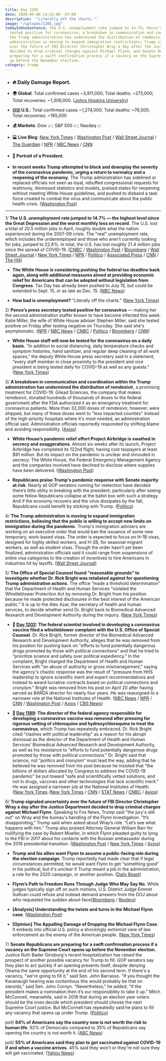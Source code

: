 ```yaml
---
title: Day 1205
date: 2020-05-08 14:22:00 -07:00
description: '"Literally off the charts."'
image: "/uploads/1205.jpg"
todayInOneSentence: The U.S. unemployment rate jumped to 14.7%; Pence’s press secretary
  tested positive for coronavirus; a breakdown in communication and coordination within
  the Trump administration has undermined the distribution of remdesivir; the Trump
  administration is moving to expand immigration restrictions; Trump signaled uncertainty
  over the future of FBI Director Christopher Wray a day after the Justice Department
  decided to drop criminal charges against Michael Flynn; and Senate Republicans are
  preparing for a swift confirmation process if a vacancy on the Supreme Court opens
  up before the November election.
category: trump
---
```


* ### 🔥 Daily Damage Report.

* **🌍 Global**: Total confirmed cases \~3,911,000; Total deaths: \~273,000; Total recoveries: \~1,306,000. ([Johns Hopkins University](https://coronavirus.jhu.edu/map.html))

* **🇺🇸 U.S.**: Total confirmed cases \~1,274,000; Total deaths: \~76,500; Total recoveries: \~195,000

* **💰 Markets**: Dow 📈; S&P 500 📈; Nasdaq 📈

* **💻 Live Blog**: [New York Times](https://www.nytimes.com/2020/05/08/us/coronavirus-updates.html) / [Washington Post](https://www.washingtonpost.com/nation/2020/05/08/coronavirus-update-us/?hpid=hp_hp-banner-main_virus-ticker-1231am%3Aprime-time%2Fpromo&itid=hp_hp-banner-main_virus-ticker-1231am%3Aprime-time%2Fpromo) / [Wall Street Journal](https://www.wsj.com/livecoverage/coronavirus-2020-05-08?mod=theme_coronavirus-ribbon) / [The Guardian](https://www.theguardian.com/us-news/live/2020/may/08/coronavirus-us-live-trump-michael-flynn-california-new-york-reopen-cuomo-latest-news-updates) / [NPR](https://www.npr.org/sections/coronavirus-live-updates) / [NBC News](https://www.nbcnews.com/health/health-news/live-blog/2020-05-08-coronavirus-news-n1202636) / [CNN](https://www.cnn.com/us/live-news/us-coronavirus-update-05-08-20/index.html)

* #### 👑 Portrait of a President.

* **In recent weeks Trump attempted to block and downplay the severity of the coronavirus pandemic, urging a return to normalcy and a reopening of the economy**. The Trump administration has sidelined or replaced officials not seen as loyal, rebuffed congressional requests for testimony, dismissed statistics and models, praised states for reopening without meeting White House guidelines, and pushed to disband a task force created to combat the virus and communicate about the public health crisis. ([Washington Post](https://www.washingtonpost.com/politics/trump-tightens-grip-on-coronavirus-information-as-he-pushes-to-restart-the-economy/2020/05/07/d4a05e42-9068-11ea-a9c0-73b93422d691_story.html))

---

1/ **The U.S. unemployment rate jumped to 14.7% — the highest level since the Great Depression and the worst monthly loss on record**. The U.S. lost a total of 20.5 million jobs in April, roughly double what the nation experienced during the 2007-09 crisis. The "real" unemployment rate, which includes the underemployed and those who aren't currently looking for jobs, jumped to 22.8%. In total, the U.S. has lost roughly 21.4 million jobs since the spread of COVID-19. ([CNBC](https://www.cnbc.com/2020/05/08/jobs-report-april-2020.html) / [Washington Post](https://www.washingtonpost.com/business/2020/05/08/april-2020-jobs-report/) / [Bloomberg](https://www.bloomberg.com/news/articles/2020-05-08/u-s-jobless-rate-triples-to-14-7-in-sharpest-labor-downturn?srnd=premium&sref=MIBMEEoj) / [Wall Street Journal](https://www.wsj.com/articles/april-jobs-report-coronavirus-2020-11588888089?mod=hp_lead_pos1) / [New York Times](https://www.nytimes.com/2020/05/08/business/stock-market-coronavirus-jobs-report.html#link-7634dae) / [NPR](https://www.npr.org/sections/coronavirus-live-updates/2020/05/08/852430930/one-for-the-history-books-14-7-unemployment-20-5-million-jobs-wiped-away) / [Politico](https://www.politico.com/news/2020/05/08/when-will-jobs-return-243925) / [Associated Press](https://apnews.com/623da121a91a4951b3bcde201a46120d) / [CNN](https://www.cnn.com/2020/05/08/economy/april-jobs-report-2020-coronavirus/index.html) / [The Hill](https://thehill.com/policy/finance/496723-us-unemployment-rate-spikes-to-xx))

* **The White House is considering pushing the federal tax deadline back again, along with additional measures aimed at providing economic relief for Americans that can be adopted without legislation from Congress**. Tax Day has already been pushed to July 15, but could be extended to Sept. 15, or as late as Dec. 15. ([NBC News](https://www.nbcnews.com/politics/white-house/white-house-considers-measures-boost-economy-without-congress-n1202246))

* **How bad is unemployment?** "Literally off the charts." ([New York Times](https://www.nytimes.com/interactive/2020/05/08/business/economy/april-jobs-report.html))

2/ **Pence’s press secretary tested positive for coronavirus**  — making her the second administration staffer known to have become infected this week. Katie Miller, the wife of White House adviser Stephen Miller, said she tested positive on Friday after testing negative on Thursday. She said she's asymptomatic. ([NPR](https://www.npr.org/sections/coronavirus-live-updates/2020/05/07/852077969/white-house-military-aide-tests-positive-for-coronavirus) / [NBC News](https://www.nbcnews.com/politics/white-house/pence-staff-member-tests-positive-coronavirus-n1202946) / [CNBC](https://www.cnbc.com/2020/05/08/vice-president-mike-pence-staffer-tests-positive-for-coronavirus.html) / [Politico](https://www.politico.com/news/2020/05/08/mike-pence-staffer-tests-positive-for-coronavirus-244816) / [Bloomberg](https://www.bloomberg.com/news/articles/2020-05-08/white-house-aide-tests-positive-for-virus-ahead-of-pence-trip?sref=MIBMEEoj) / [CNN](https://www.cnn.com/2020/05/08/politics/vice-president-mike-pence-staff-member-coronavirus/))

* **White House staff will now be tested for the coronavirus on a daily basis.** "In addition to social distancing, daily temperature checks and symptom histories, hand sanitizer, and regular deep cleaning of all work spaces," the deputy White House press secretary said in a statement, "every staff member in close proximity to the president and vice president is being tested daily for COVID-19 as well as any guests." ([New York Times](https://www.nytimes.com/2020/05/07/us/politics/coronavirus-white-house-military-aide.html))

3/ **A breakdown in communication and coordination within the Trump administration has undermined the distribution of remdesivir**, a promising treatment for COVID-19. Gilead Sciences, the company that makes remdesivir, donated hundreds of thousands of doses to the federal government after the FDA authorized it as an emergency treatment for coronavirus patients. More than 32,000 doses of remdesivir, however, were shipped, but many of these doses went to "less impacted counties" instead of the high-priority hospitals where it's most needed, an administration official said. Administration officials reportedly responded by shifting blame and avoiding responsibility. ([Axios](https://www.axios.com/trump-coronavirus-drug-remdesivir-hospitals-pharmacies-86ad5bd0-d1ba-47dc-97f2-b19cc97603f4.html))

* **White House’s pandemic relief effort Project Airbridge is swathed in secrecy and exaggerations**. Almost six weeks after its launch, Project Airbridge has completed its 122nd flight, having cost taxpayers at least $91 million. But its impact on the pandemic is unclear and shrouded in secrecy: The White House, the Federal Emergency Management Agency and the companies involved have declined to disclose where supplies have been delivered. ([Washington Post](https://www.washingtonpost.com/investigations/white-house-pandemic-supply-project-swathed-in-secrecy-and-exaggerations/2020/05/08/9c77efb2-8d52-11ea-a9c0-73b93422d691_story.html))

* **Republicans praise Trump's pandemic response with Senate majority at risk**. Nearly all GOP senators running for reelection have decided there’s little utility in breaking with the president, particularly after seeing some fellow Republicans collapse at the ballot box with such a strategy. And if the economy recovers and the virus dissipates by the fall, Republicans could benefit by sticking with Trump. ([Politico](https://www.politico.com/news/2020/05/06/senate-republicans-trump-coronavirus-response-240454))

4/ **The Trump administration is moving to expand immigration restrictions, believing that the public is willing to accept new limits on immigration during the pandemic**. Trump's immigration advisers are working on an executive order that would ban the issuance of some new temporary, work-based visas. The order is expected to focus on H-1B visas, designed for highly skilled workers, and H-2B, for seasonal migrant workers, as well as student visas. Though the order hasn’t yet been finalized, administration officials said it could range from suspensions of entire visa categories to the creation of incentives to hire Americans in industries hit by layoffs. ([Wall Street Journal](https://www.wsj.com/articles/trump-administration-pushes-to-extend-coronavirus-immigration-limits-11588935603?mod=hp_lead_pos4))

5/ **The Office of Special Counsel  found “reasonable grounds” to investigate whether Dr. Rick Bright was retaliated against for questioning Trump administration actions**. The office “made a threshold determination” that the Department of Health and Human Services “violated the Whistleblower Protection Act by removing Dr. Bright from his position because he made protected disclosures in the best interest of the American public." It is up to the Alex Azar, the secretary of health and human services,  to decide whether send Dr. Bright back to Biomedical Advanced Research and Development Authority during the inquiry. ([New York Times](https://www.nytimes.com/2020/05/08/us/politics/coronavirus-rick-bright-whistleblower-trump.html?action=click&module=RelatedLinks&pgtype=Article))

* **📌 [Day 1202](https://whatthefuckjusthappenedtoday.com/2020/05/05/day-1202/#8-the-federal-scientist-involved-in): The federal scientist involved in developing a coronavirus vaccine filed a whistleblower complaint with the U.S. Office of Special Counsel**. Dr. Rick Bright, former director of the Biomedical Advanced Research and Development Authority, alleges that he was removed from his position for pushing back on "efforts to fund potentially dangerous drugs promoted by those with political connections" and that he tried to “prioritize science and safety over political expediency." In the complaint, Bright charged the Department of Health and Human Services with "an abuse of authority or gross mismanagement," saying the agency's chaotic response was the result of "pressure from HHS leadership to ignore scientific merit and expert recommendations and instead to award lucrative contracts based on political connections and cronyism." Bright was removed from his post on April 20 after having served as BARDA director for nearly four years. He was reassigned to a narrower role at the National Institutes of Health. ([NBC News](https://www.nbcnews.com/politics/white-house/ousted-hhs-official-files-whistleblower-complaint-coronavirus-response-n1200681) / [NPR](https://www.npr.org/sections/coronavirus-live-updates/2020/05/05/850960344/rick-bright-former-top-vaccine-scientist-files-whistleblower-complaint) / [CNN](https://www.cnn.com/2020/05/05/politics/rick-bright-complaint/index.html) / [Washington Post](https://www.washingtonpost.com/health/2020/05/05/rick-bright-hydroxychloroquine-whistleblower-complaint/) / [Axios](https://www.axios.com/coronavirus-rick-bright-whistleblower-f48cc9c6-8e6e-4662-a127-03e51f323288.html) / [CBS News](https://www.cbsnews.com/news/ousted-hhs-vaccine-expert-rick-bright-files-whistleblower-complaint/))

* **📌 [Day 1189](https://whatthefuckjusthappenedtoday.com/2020/04/22/day-1189/#1-the-director-of-the-federal-agency): The director of the federal agency responsible for developing a coronavirus vaccine was removed after pressing for rigorous vetting of chloroquine and hydroxychloroquine to treat the coronavirus**, which Trump has repeatedly embraced.  Dr. Rick Bright cited "clashes with political leadership" as a reason for his abrupt dismissal as the director of the Department of Health and Human Services’ Biomedical Advanced Research and Development Authority, as well as his resistance to "efforts to fund potentially dangerous drugs promoted by those with political connections." Dr. Bright said that science, not “politics and cronyism” must lead the way, adding that he believed he was removed from his post because he insisted that “the billions of dollars allocated by Congress to address the COVID-19 pandemic” be put toward “safe and scientifically vetted solutions, and not in drugs, vaccines and other technologies that lack scientific merit.” He was assigned a narrower job at the National Institutes of Health. ([New York Times](https://www.nytimes.com/2020/04/22/us/coronavirus-live-coverage.html#link-652aa9c3) /[New York Times](https://www.nytimes.com/2020/04/22/us/politics/rick-bright-trump-hydroxychloroquine.html) / [CNN](https://www.cnn.com/2020/04/22/politics/rick-bright-barda-trump-coronavirus/index.html) / [STAT News](https://www.statnews.com/2020/04/21/rick-bright-out-at-barda/) / [CNBC](https://www.cnbc.com/2020/04/22/coronavirus-treatment-vaccine-doctor-says-worry-about-trump-idea-led-to-ouster.html) / [Axios](https://www.axios.com/hydroxychloroquine-coronavirus-vaccine-doctor-02f1430c-6c44-43fc-abab-56f2716c6d5a.html?stream=politics))

6/ **Trump signaled uncertainty over the future of FBI Director Christopher Wray a day after the Justice Department decided to drop criminal charges against Michael Flynn**. Speaking to Fox News, Trump said "the jury's still out" on Wray and the bureau's handling of the Flynn investigation. “It’s disappointing,” Trump said when asked about Wray’s role. “Let’s see what happens with him." Trump also praised Attorney General William Barr for nullifying the case by Robert Mueller, in which Flynn pleaded guilty to lying to the FBI in 2017 about his contacts with the Russian ambassador during the 2016 presidential transition. ([Washington Post](https://www.washingtonpost.com/national-security/trump-michael-flynn-fbi-christopher-wray-william-barr/2020/05/08/a6f1b230-912a-11ea-9e23-6914ee410a5f_story.html) / [New York Times](https://www.nytimes.com/2020/05/08/us/politics/trump-barr-michael-flynn.html?action=click&module=Top%20Stories&pgtype=Homepage) / [Axios](https://www.axios.com/trump-christopher-wray-fbi-director-fox-friends-b86895c3-e409-4f84-8feb-4dcbb228d90d.html))

* **Trump and his allies want Flynn to assume a public-facing role during the election campaign**. Trump reportedly had made clear that if legal circumstances permitted, he would want Flynn to get “something good” in his political, but it's unclear if Trump meant a job in the administration, a role for the 2020 campaign, or another position. ([Daily Beast](https://www.thedailybeast.com/team-trump-wants-mike-flynn-back-for-2020-sees-him-as-their-nelson-mandela))

* **Flynn’s Path to Freedom Runs Through Judge Who May Say No**. While judges typically sign off on such motions, U.S. District Judge Emmet Sullivan could refuse and instead demand answers from the DOJ about who requested the sudden about-face([Bloomberg](https://www.bloomberg.com/news/articles/2020-05-08/trump-s-great-warrior-flynn-may-have-one-more-battle-to-wage?srnd=premium&sref=MIBMEEoj) / [Reuters](https://mobile.reuters.com/article/amp/idUSKBN22J3HF))

* **\[Analysis\] Understanding the twists and turns in the Michael Flynn case**. ([Washington Post](https://www.washingtonpost.com/politics/2020/05/07/understanding-twists-turns-michael-flynn-case/))

* **\[Opinion\] The Appalling Damage of Dropping the Michael Flynn Case**. It embeds into official U.S. policy a shockingly extremist view of law enforcement as the enemy of the American people. ([New York Times](https://www.nytimes.com/2020/05/08/opinion/michael-flynn-trump-barr.html))

7/ **Senate Republicans are preparing for a swift confirmation process if a vacancy on the Supreme Court opens up before the November election.** Justice Ruth Bader Ginsburg's recent hospitalization has raised the prospect of another possible vacancy for Trump to fill. GOP senators say they plan to act quickly if an opening presents itself, despite denying Obama the same opportunity at the end of his second term. If there's a vacancy, "we're going to fill it," said Sen. John Barrasso. "If you thought the Kavanaugh hearing was contentious this would probably be that on steroids," said Sen. John Cornyn. "Nevertheless," he added, "if the president makes a nomination then it’s our responsibility to take it up." Mitch McConnell, meanwhile, said in 2016 that during an election year voters should be the ones decide which president should choose the next Supreme Court justice. But McConnell has repeatedly said he plans to fill any vacancy that opens up under Trump. ([Politico](https://www.politico.com/news/2020/05/08/republicans-ready-supreme-court-vacancy-243574))

poll/ **64% of Americans say the country now is not worth the risk to human life**. 92% of Democrats compared to 35% of Republicans say opening the country is not worth it. ([ABC News](https://abcnews.go.com/Politics/reopening-country-greater-risk-americans-poll/story?id=70555060))

poll/ **55% of Americans said they plan to get vaccinated against COVID-19 if and when a vaccine arrives**. 45% said they won't or they're not sure they will get vaccinated. ([Yahoo News](https://news.yahoo.com/new-yahoo-news-you-gov-coronavirus-poll-almost-one-in-five-say-they-wont-get-vaccinated-143852222.html))
